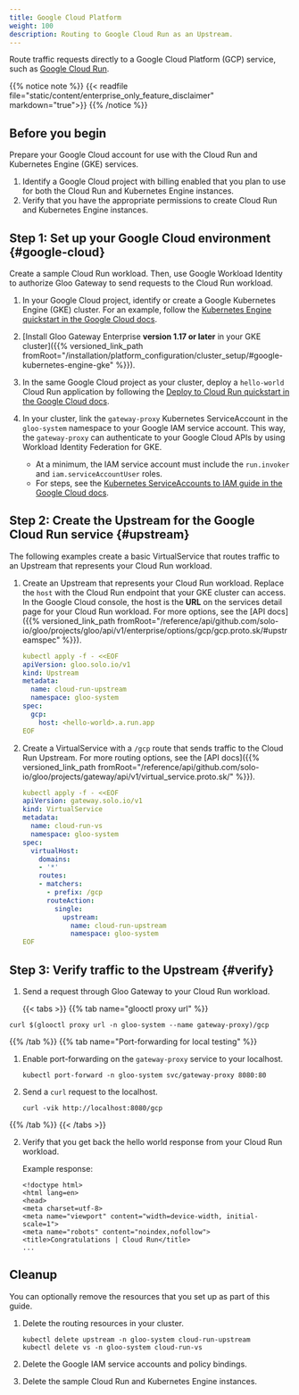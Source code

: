 ```yaml
---
title: Google Cloud Platform
weight: 100
description: Routing to Google Cloud Run as an Upstream.
---
```


Route traffic requests directly to a Google Cloud Platform (GCP) service, such as [Google Cloud Run](https://cloud.google.com/run).

{{% notice note %}}
{{< readfile file="static/content/enterprise_only_feature_disclaimer" markdown="true">}}
{{% /notice %}}

## Before you begin

Prepare your Google Cloud account for use with the Cloud Run and Kubernetes Engine (GKE) services.

1. Identify a Google Cloud project with billing enabled that you plan to use for both the Cloud Run and Kubernetes Engine instances.
2. Verify that you have the appropriate permissions to create Cloud Run and Kubernetes Engine instances.

## Step 1: Set up your Google Cloud environment {#google-cloud}

Create a sample Cloud Run workload. Then, use Google Workload Identity to authorize Gloo Gateway to send requests to the Cloud Run workload.

1. In your Google Cloud project, identify or create a Google Kubernetes Engine (GKE) cluster. For an example, follow the [Kubernetes Engine quickstart in the Google Cloud docs](https://cloud.google.com/kubernetes-engine/docs/quickstarts/create-cluster).

2. [Install Gloo Gateway Enterprise **version 1.17 or later** in your GKE cluster]({{% versioned_link_path fromRoot="/installation/platform_configuration/cluster_setup/#google-kubernetes-engine-gke" %}}).

3. In the same Google Cloud project as your cluster, deploy a `hello-world` Cloud Run application by following the [Deploy to Cloud Run quickstart in the Google Cloud docs](https://cloud.google.com/run/docs/quickstarts/deploy-container).

4. In your cluster, link the `gateway-proxy` Kubernetes ServiceAccount in the `gloo-system` namespace to your Google IAM service account. This way, the `gateway-proxy` can authenticate to your Google Cloud APIs by using Workload Identity Federation for GKE. 
   * At a minimum, the IAM service account must include the `run.invoker` and `iam.serviceAccountUser` roles.
   * For steps, see the [Kubernetes ServiceAccounts to IAM guide in the Google Cloud docs](https://cloud.google.com/kubernetes-engine/docs/how-to/workload-identity#kubernetes-sa-to-iam).

## Step 2: Create the Upstream for the Google Cloud Run service {#upstream}

The following examples create a basic VirtualService that routes traffic to an Upstream that represents your Cloud Run workload.

1. Create an Upstream that represents your Cloud Run workload. Replace the `host` with the Cloud Run endpoint that your GKE cluster can access. In the Google Cloud console, the host is the **URL** on the services detail page for your Cloud Run workload. For more options, see the [API docs]({{% versioned_link_path fromRoot="/reference/api/github.com/solo-io/gloo/projects/gloo/api/v1/enterprise/options/gcp/gcp.proto.sk/#upstreamspec" %}}).
   
   ```yaml
   kubectl apply -f - <<EOF
   apiVersion: gloo.solo.io/v1
   kind: Upstream
   metadata:
     name: cloud-run-upstream
     namespace: gloo-system
   spec:
     gcp:
       host: <hello-world>.a.run.app
   EOF
   ```

2. Create a VirtualService with a `/gcp` route that sends traffic to the Cloud Run Upstream. For more routing options, see the [API docs]({{% versioned_link_path fromRoot="/reference/api/github.com/solo-io/gloo/projects/gateway/api/v1/virtual_service.proto.sk/" %}}).

   ```yaml
   kubectl apply -f - <<EOF
   apiVersion: gateway.solo.io/v1
   kind: VirtualService
   metadata:
     name: cloud-run-vs
     namespace: gloo-system
   spec:
     virtualHost:
       domains:
       - '*'
       routes:
       - matchers:
         - prefix: /gcp
         routeAction:
           single:
             upstream:
               name: cloud-run-upstream
               namespace: gloo-system
   EOF
   ```

## Step 3: Verify traffic to the Upstream {#verify}

1. Send a request through Gloo Gateway to your Cloud Run workload.

   {{< tabs >}} 
{{% tab name="glooctl proxy url" %}}
```shell
curl $(glooctl proxy url -n gloo-system --name gateway-proxy)/gcp
```
{{% /tab %}} 
{{% tab name="Port-forwarding for local testing" %}}
1. Enable port-forwarding on the `gateway-proxy` service to your localhost.
   
   ```shell
   kubectl port-forward -n gloo-system svc/gateway-proxy 8080:80
   ```

2. Send a `curl` request to the localhost.

   ```shell
   curl -vik http://localhost:8080/gcp
   ```
{{% /tab %}} 
   {{< /tabs >}}

2. Verify that you get back the hello world response from your Cloud Run workload.

   Example response:

   ```
   <!doctype html>
   <html lang=en>
   <head>
   <meta charset=utf-8>
   <meta name="viewport" content="width=device-width, initial-scale=1">
   <meta name="robots" content="noindex,nofollow">
   <title>Congratulations | Cloud Run</title>
   ...
   ```

## Cleanup

You can optionally remove the resources that you set up as part of this guide.

1. Delete the routing resources in your cluster.
   
   ```shell
   kubectl delete upstream -n gloo-system cloud-run-upstream
   kubectl delete vs -n gloo-system cloud-run-vs
   ```

2. Delete the Google IAM service accounts and policy bindings.

3. Delete the sample Cloud Run and Kubernetes Engine instances.